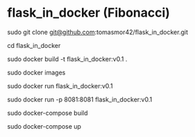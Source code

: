 # flask_in_docker (Fibonacci)

sudo git clone git@github.com:tomasmor42/flask_in_docker.git

cd flask_in_docker

sudo docker build -t flask_in_docker:v0.1 .

sudo docker images

sudo docker run flask_in_docker:v0.1

sudo docker run  -p 8081:8081 flask_in_docker:v0.1

sudo docker-compose build

sudo docker-compose up
